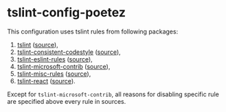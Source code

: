 # tslint-config-poetez

This configuration uses tslint rules from following packages:
1. [tslint](https://github.com/palantir/tslint) ([source](./src/tslint.js)),
2. [tslint-consistent-codestyle](https://github.com/ajafff/tslint-consistent-codestyle) ([source](./src/tslint-consistent-codestyle.js)),
3. [tslint-eslint-rules](https://github.com/buzinas/tslint-eslint-rules) ([source](./src/tslint-eslint-rules.js)),
4. [tslint-microsoft-contrib](https://github.com/Microsoft/tslint-microsoft-contrib) ([source](./src/tslint-microsoft-contrib.js)),
5. [tslint-misc-rules](https://github.com/jwbay/tslint-misc-rules) ([source](./src/tslint-misc-rules.js)),
6. [tslint-react](https://github.com/palantir/tslint-react) ([source](./src/tslint-react.js)).

Except for `tslint-microsoft-contrib`, all reasons for disabling specific rule are specified above
every rule in sources.
